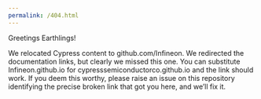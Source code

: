 ```yaml
---
permalink: /404.html
---
```


Greetings Earthlings!  

We relocated Cypress content to github.com/Infineon. We redirected the documentation links, but clearly we missed this one.
You can substitute Infineon.github.io for cypresssemiconductorco.github.io and the link should work.
If you deem this worthy, please raise an issue on this repository identifying the precise broken link that got you here, and we’ll fix it. 
